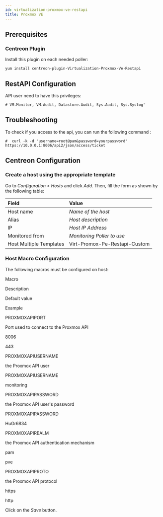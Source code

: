 ```yaml
---
id: virtualization-proxmox-ve-restapi
title: Proxmox VE
---
```


## Prerequisites

### Centreon Plugin

Install this plugin on each needed poller:

``` shell
yum install centreon-plugin-Virtualization-Proxmox-Ve-Restapi
```

## RestAPI Configuration

API user need to have this privileges:

    # VM.Monitor, VM.Audit, Datastore.Audit, Sys.Audit, Sys.Syslog'

## Troubleshooting

To check if you access to the api, you can run the following command :

    #  curl -k -d "username=root@pam&password=yourpassword"  https://10.0.0.1:8006/api2/json/access/ticket

## Centreon Configuration

### Create a host using the appropriate template

Go to *Configuration \> Hosts* and click *Add*. Then, fill the form as shown by
the following table:

| Field                                | Value                         |
| :----------------------------------- | :---------------------------- |
| Host name                            | *Name of the host*            |
| Alias                                | *Host description*            |
| IP                                   | *Host IP Address*             |
| Monitored from                       | *Monitoring Poller to use*    |
| Host Multiple Templates              | Virt-Promox-Pe-Restapi-Custom |

### Host Macro Configuration

The following macros must be configured on host:

Macro

Description

Default value

Example

PROXMOXAPIPORT

Port used to connect to the Proxmox API

8006

443

PROXMOXAPIUSERNAME

the Proxmox API user

PROXMOXAPIUSERNAME

monitoring

PROXMOXAPIPASSWORD

the Proxmox API user's password

PROXMOXAPIPASSWORD

HuGr6834

PROXMOXAPIREALM

the Proxmox API authentication mechanism

pam

pve

PROXMOXAPIPROTO

the Proxmox API protocol

https

http

Click on the *Save* button.
